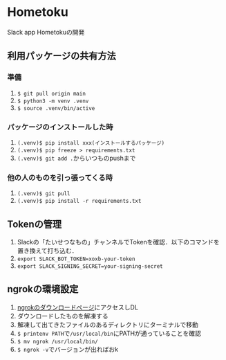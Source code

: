 # Hometoku
Slack app Hometokuの開発

## 利用パッケージの共有方法
### 準備
1. `$ git pull origin main`
2. `$ python3 -m venv .venv`
3. `$ source .venv/bin/active`

### パッケージのインストールした時
1. `(.venv)$ pip install xxx(インストールするパッケージ)`
2. `(.venv)$ pip freeze > requirements.txt`
3. `(.venv)$ git add .`からいつものpushまで

### 他の人のものを引っ張ってくる時
1. `(.venv)$ git pull`
2. `(.venv)$ pip install -r requirements.txt`

## Tokenの管理
1. Slackの「たいせつなもの」チャンネルでTokenを確認．以下のコマンドを置き換えて打ち込む．
2. `export SLACK_BOT_TOKEN=xoxb-your-token`
3. `export SLACK_SIGNING_SECRET=your-signing-secret`

## ngrokの環境設定
1. [ngrokのダウンロードページ](https://ngrok.com/download)にアクセスしDL
2. ダウンロードしたものを解凍する
3. 解凍して出てきたファイルのあるディレクトリにターミナルで移動
4. `$ printenv PATH`で`/usr/local/bin`にPATHが通っていることを確認
5. `$ mv ngrok /usr/local/bin/`
6. `$ ngrok -v`でバージョンが出ればおk

